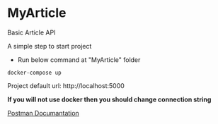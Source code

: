 # MyArticle
Basic Article API

A simple step to start project
- Run below command at "MyArticle" folder
```
docker-compose up
```
Project default url: http://localhost:5000

**If you will not use docker then you should change connection string**

[Postman Documantation](https://documenter.getpostman.com/view/8176140/T1DjkfJk)
